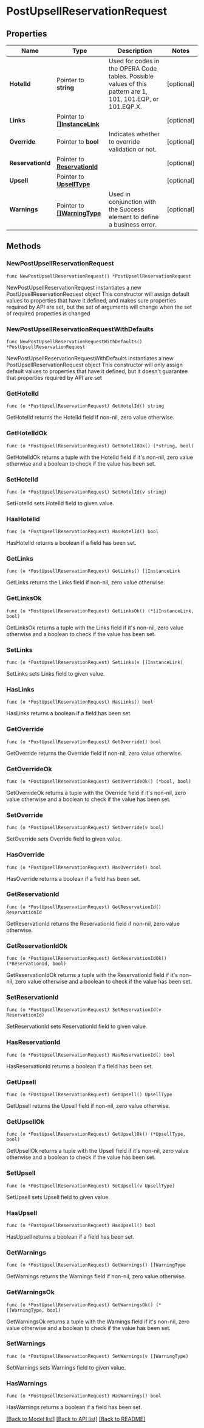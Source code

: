 # PostUpsellReservationRequest

## Properties

Name | Type | Description | Notes
------------ | ------------- | ------------- | -------------
**HotelId** | Pointer to **string** | Used for codes in the OPERA Code tables. Possible values of this pattern are 1, 101, 101.EQP, or 101.EQP.X. | [optional] 
**Links** | Pointer to [**[]InstanceLink**](InstanceLink.md) |  | [optional] 
**Override** | Pointer to **bool** | Indicates whether to override validation or not. | [optional] 
**ReservationId** | Pointer to [**ReservationId**](ReservationId.md) |  | [optional] 
**Upsell** | Pointer to [**UpsellType**](UpsellType.md) |  | [optional] 
**Warnings** | Pointer to [**[]WarningType**](WarningType.md) | Used in conjunction with the Success element to define a business error. | [optional] 

## Methods

### NewPostUpsellReservationRequest

`func NewPostUpsellReservationRequest() *PostUpsellReservationRequest`

NewPostUpsellReservationRequest instantiates a new PostUpsellReservationRequest object
This constructor will assign default values to properties that have it defined,
and makes sure properties required by API are set, but the set of arguments
will change when the set of required properties is changed

### NewPostUpsellReservationRequestWithDefaults

`func NewPostUpsellReservationRequestWithDefaults() *PostUpsellReservationRequest`

NewPostUpsellReservationRequestWithDefaults instantiates a new PostUpsellReservationRequest object
This constructor will only assign default values to properties that have it defined,
but it doesn't guarantee that properties required by API are set

### GetHotelId

`func (o *PostUpsellReservationRequest) GetHotelId() string`

GetHotelId returns the HotelId field if non-nil, zero value otherwise.

### GetHotelIdOk

`func (o *PostUpsellReservationRequest) GetHotelIdOk() (*string, bool)`

GetHotelIdOk returns a tuple with the HotelId field if it's non-nil, zero value otherwise
and a boolean to check if the value has been set.

### SetHotelId

`func (o *PostUpsellReservationRequest) SetHotelId(v string)`

SetHotelId sets HotelId field to given value.

### HasHotelId

`func (o *PostUpsellReservationRequest) HasHotelId() bool`

HasHotelId returns a boolean if a field has been set.

### GetLinks

`func (o *PostUpsellReservationRequest) GetLinks() []InstanceLink`

GetLinks returns the Links field if non-nil, zero value otherwise.

### GetLinksOk

`func (o *PostUpsellReservationRequest) GetLinksOk() (*[]InstanceLink, bool)`

GetLinksOk returns a tuple with the Links field if it's non-nil, zero value otherwise
and a boolean to check if the value has been set.

### SetLinks

`func (o *PostUpsellReservationRequest) SetLinks(v []InstanceLink)`

SetLinks sets Links field to given value.

### HasLinks

`func (o *PostUpsellReservationRequest) HasLinks() bool`

HasLinks returns a boolean if a field has been set.

### GetOverride

`func (o *PostUpsellReservationRequest) GetOverride() bool`

GetOverride returns the Override field if non-nil, zero value otherwise.

### GetOverrideOk

`func (o *PostUpsellReservationRequest) GetOverrideOk() (*bool, bool)`

GetOverrideOk returns a tuple with the Override field if it's non-nil, zero value otherwise
and a boolean to check if the value has been set.

### SetOverride

`func (o *PostUpsellReservationRequest) SetOverride(v bool)`

SetOverride sets Override field to given value.

### HasOverride

`func (o *PostUpsellReservationRequest) HasOverride() bool`

HasOverride returns a boolean if a field has been set.

### GetReservationId

`func (o *PostUpsellReservationRequest) GetReservationId() ReservationId`

GetReservationId returns the ReservationId field if non-nil, zero value otherwise.

### GetReservationIdOk

`func (o *PostUpsellReservationRequest) GetReservationIdOk() (*ReservationId, bool)`

GetReservationIdOk returns a tuple with the ReservationId field if it's non-nil, zero value otherwise
and a boolean to check if the value has been set.

### SetReservationId

`func (o *PostUpsellReservationRequest) SetReservationId(v ReservationId)`

SetReservationId sets ReservationId field to given value.

### HasReservationId

`func (o *PostUpsellReservationRequest) HasReservationId() bool`

HasReservationId returns a boolean if a field has been set.

### GetUpsell

`func (o *PostUpsellReservationRequest) GetUpsell() UpsellType`

GetUpsell returns the Upsell field if non-nil, zero value otherwise.

### GetUpsellOk

`func (o *PostUpsellReservationRequest) GetUpsellOk() (*UpsellType, bool)`

GetUpsellOk returns a tuple with the Upsell field if it's non-nil, zero value otherwise
and a boolean to check if the value has been set.

### SetUpsell

`func (o *PostUpsellReservationRequest) SetUpsell(v UpsellType)`

SetUpsell sets Upsell field to given value.

### HasUpsell

`func (o *PostUpsellReservationRequest) HasUpsell() bool`

HasUpsell returns a boolean if a field has been set.

### GetWarnings

`func (o *PostUpsellReservationRequest) GetWarnings() []WarningType`

GetWarnings returns the Warnings field if non-nil, zero value otherwise.

### GetWarningsOk

`func (o *PostUpsellReservationRequest) GetWarningsOk() (*[]WarningType, bool)`

GetWarningsOk returns a tuple with the Warnings field if it's non-nil, zero value otherwise
and a boolean to check if the value has been set.

### SetWarnings

`func (o *PostUpsellReservationRequest) SetWarnings(v []WarningType)`

SetWarnings sets Warnings field to given value.

### HasWarnings

`func (o *PostUpsellReservationRequest) HasWarnings() bool`

HasWarnings returns a boolean if a field has been set.


[[Back to Model list]](../README.md#documentation-for-models) [[Back to API list]](../README.md#documentation-for-api-endpoints) [[Back to README]](../README.md)


